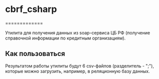 # cbrf_csharp
=============

Утилита для получения данных из soap-сервиса ЦБ РФ (получение справочной информации по кредитным организациям).

Как пользоваться
----------------

Результатом работы утилиты будут 6 csv-файлов (разделитель - ";"), которые можно загрузить, например, в реляционную базу данных.
